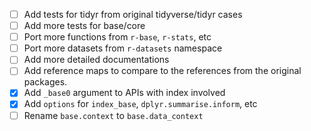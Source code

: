 
- [ ] Add tests for tidyr from original tidyverse/tidyr cases
- [ ] Add more tests for base/core
- [ ] Port more functions from `r-base`, `r-stats`, etc
- [ ] Port more datasets from `r-datasets` namespace
- [ ] Add more detailed documentations
- [ ] Add reference maps to compare to the references from the original packages.
- [x] Add `_base0` argument to APIs with index involved
- [x] Add `options` for `index_base`, `dplyr.summarise.inform`, etc
- [ ] Rename `base.context` to `base.data_context`
